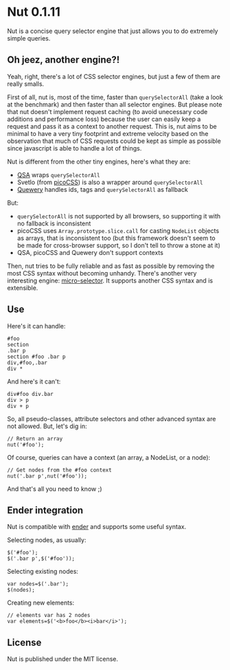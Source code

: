 Nut 0.1.11
==========

Nut is a concise query selector engine that just allows you to do extremely simple queries.

Oh jeez, another engine?!
-------------------------

Yeah, right, there's a lot of CSS selector engines, but just a few of them are really smalls.

First of all, nut is, most of the time, faster than `querySelectorAll` (take a look at the benchmark) and then faster than all selector engines. But please note that nut doesn't implement request caching (to avoid unecessary code additions and performance loss) because the user can easily keep a request and pass it as a context to another request. This is, nut aims to be minimal to have a very tiny footprint and extreme velocity based on the observation that much of CSS requests could be kept as simple as possible since javascript is able to handle a lot of things.

Nut is different from the other tiny engines, here's what they are:

- [QSA](https://github.com/cowboy/javascript-library-boilerplate) wraps `querySelectorAll`
- Svetlo (from [picoCSS](https://github.com/vladocar/picoCSS)) is also a wrapper around `querySelectorAll`
- [Quewery](https://github.com/danheberden/Quewery) handles ids, tags and `querySelectorAll` as fallback

But:

- `querySelectorAll` is not supported by all browsers, so supporting it with no fallback is inconsistent
- picoCSS uses `Array.prototype.slice.call` for casting `NodeList` objects as arrays, that is inconsistent too (but this framework doesn't seem to be made for cross-browser support, so I don't tell to throw a stone at it)
- QSA, picoCSS and Quewery don't support contexts

Then, nut tries to be fully reliable and as fast as possible by removing the most CSS syntax without becoming unhandy. There's another very interesting engine: [micro-selector](https://github.com/fabiomcosta/micro-selector). It supports another CSS syntax and is extensible.

Use
---

Here's it can handle:

    #foo
    section
    .bar p
    section #foo .bar p
    div,#foo,.bar
    div *

And here's it can't:

    div#foo div.bar
    div > p
    div + p

So, all pseudo-classes, attribute selectors and other advanced syntax are not allowed. But, let's dig in:

    // Return an array
    nut('#foo');

Of course, queries can have a context (an array, a NodeList, or a node):

    // Get nodes from the #foo context
    nut('.bar p',nut('#foo'));

And that's all you need to know ;)

Ender integration
-----------------

Nut is compatible with [ender](http://ender.no.de) and supports some useful syntax.

Selecting nodes, as usually:

    $('#foo');
    $('.bar p',$('#foo'));

Selecting existing nodes:

    var nodes=$('.bar');
    $(nodes);

Creating new elements:

    // elements var has 2 nodes
    var elements=$('<b>foo</b><i>bar</i>');

License
-------

Nut is published under the MIT license.